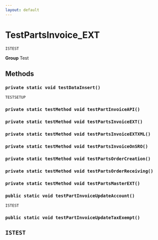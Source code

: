 ```yaml
---
layout: default
---
```

# TestPartsInvoice_EXT

`ISTEST`



**Group** Test

## Methods
### `private static void testDataInsert()`

`TESTSETUP`
### `private static testMethod void testPartInvoiceAPI()`
### `private static testMethod void testPartsInvoiceEXT()`
### `private static testMethod void testPartsInvoiceEXTXML()`
### `private static testMethod void testPartsInvoiceOnSRO()`
### `private static testMethod void testPartsOrderCreation()`
### `private static testMethod void testPartsOrderReceiving()`
### `private static testMethod void testPartsMasterEXT()`
### `public static void testPartInvoiceUpdateAccount()`

`ISTEST`
### `public static void testPartInvoiceUpdateTaxExempt()`

`ISTEST`
---

